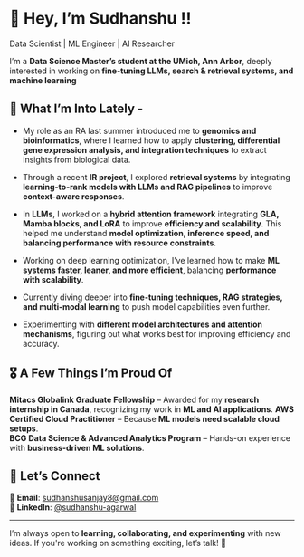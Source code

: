 # 👋 Hey, I’m Sudhanshu !!

Data Scientist | ML Engineer | AI Researcher

I’m a **Data Science Master’s student at the UMich, Ann Arbor**, deeply interested in working on **fine-tuning LLMs, search & retrieval systems, and machine learning**

## 🌱 What I’m Into Lately -  
- My role as an RA last summer introduced me to **genomics and bioinformatics**, where I learned how to apply **clustering, differential gene expression analysis, and integration techniques** to extract insights from biological data.  

- Through a recent **IR project**, I explored **retrieval systems** by integrating **learning-to-rank models with LLMs and RAG pipelines** to improve **context-aware responses**.  

- In **LLMs**, I worked on a **hybrid attention framework** integrating **GLA, Mamba blocks, and LoRA** to improve **efficiency and scalability**. This helped me understand **model optimization, inference speed, and balancing performance with resource constraints**.  

- Working on deep learning optimization, I’ve learned how to make **ML systems faster, leaner, and more efficient**, balancing **performance with scalability**.  

- Currently diving deeper into **fine-tuning techniques, RAG strategies, and multi-modal learning** to push model capabilities even further.  

- Experimenting with **different model architectures and attention mechanisms**, figuring out what works best for improving efficiency and accuracy.  


## 🎖️ A Few Things I’m Proud Of  
**Mitacs Globalink Graduate Fellowship** – Awarded for my **research internship in Canada**, recognizing my work in **ML and AI applications**. 
**AWS Certified Cloud Practitioner** – Because **ML models need scalable cloud setups**.  
**BCG Data Science & Advanced Analytics Program** – Hands-on experience with **business-driven ML solutions**.

## 💬 Let’s Connect  
📩 **Email**: sudhanshusanjay8@gmail.com  
🔗 **LinkedIn**: [@sudhanshu-agarwal](https://www.linkedin.com/in/sudhanshu-agarwal/)

---

I’m always open to **learning, collaborating, and experimenting** with new ideas. If you're working on something exciting, let’s talk! 🚀
